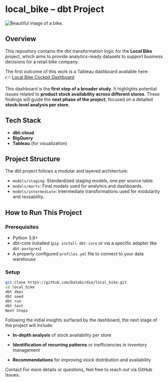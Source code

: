 # local_bike – dbt Project
![Beautiful image of a bike.](https://media.theradavist.com/uploads/2015/02/Santa_Cruz_Highball_29-17.jpg?fit=2000,2000&quality=75)
## Overview

This repository contains the dbt transformation logic for the **Local Bike** project, which aims to provide analytics-ready datasets to support business decisions for a retail bike company.

The first outcome of this work is a Tableau dashboard available here:  
👉 [Local Bike Cockpit Dashboard](https://public.tableau.com/app/profile/evelyne.rouquet/viz/Localbikecockpitdash/Localbikecockpit)

This dashboard is the **first step of a broader study**. It highlights potential issues related to **product stock availability across different stores**. These findings will guide the **next phase of the project**, focused on a detailed **stock-level analysis per store**.

## Tech Stack

- **dbt-cloud**
- **BigQuery** 
- **Tableau** (for visualization)

## Project Structure

The dbt project follows a modular and layered architecture:

- `models/staging`: Standardized staging models, one per source table.
- `models/marts`: Final models used for analytics and dashboards.
- `models/intermediate`: Intermediate transformations used for modularity and reusability.

## How to Run This Project

### Prerequisites

- Python 3.8+
- dbt-core installed (`pip install dbt-core` or via a specific adapter like `dbt-postgres`)
- A properly configured `profiles.yml` file to connect to your data warehouse

### Setup

```bash
git clone https://github.com/Databirdie/local_bike.git
cd local_bike
dbt deps
dbt seed
dbt run
dbt test
Next Steps
```
Following the initial insights surfaced by the dashboard, the next stage of the project will include:

- **In-depth analysis** of stock availability per store

- **Identification of recurring patterns** or inefficiencies in inventory management

- **Recommendations** for improving stock distribution and availability

Contact
For more details or questions, feel free to reach out via GitHub Issues.
